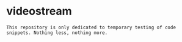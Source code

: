 # videostream

`This repository is only dedicated to temporary testing of code snippets. Nothing less, nothing more.`
